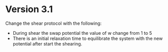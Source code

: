 # Version 3.1

Change the shear protocol with the following:
- During shear the swap potential the value of w change from 1 to 5
- There is an initial relaxation time to equilibrate the system with the new potential after start the shearing.
